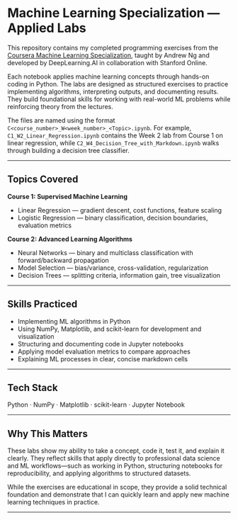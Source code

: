 # Machine Learning Specialization — Applied Labs

This repository contains my completed programming exercises from the [Coursera Machine Learning Specialization](https://www.coursera.org/specializations/machine-learning-introduction), taught by Andrew Ng and developed by DeepLearning.AI in collaboration with Stanford Online.

Each notebook applies machine learning concepts through hands-on coding in Python. The labs are designed as structured exercises to practice implementing algorithms, interpreting outputs, and documenting results. They build foundational skills for working with real-world ML problems while reinforcing theory from the lectures.

The files are named using the format `C<course_number>_W<week_number>_<Topic>.ipynb`. For example, `C1_W2_Linear_Regression.ipynb` contains the Week 2 lab from Course 1 on linear regression, while `C2_W4_Decision_Tree_with_Markdown.ipynb` walks through building a decision tree classifier.

---

## Topics Covered

**Course 1: Supervised Machine Learning**

* Linear Regression — gradient descent, cost functions, feature scaling
* Logistic Regression — binary classification, decision boundaries, evaluation metrics

**Course 2: Advanced Learning Algorithms**

* Neural Networks — binary and multiclass classification with forward/backward propagation
* Model Selection — bias/variance, cross-validation, regularization
* Decision Trees — splitting criteria, information gain, tree visualization

---

## Skills Practiced

* Implementing ML algorithms in Python
* Using NumPy, Matplotlib, and scikit-learn for development and visualization
* Structuring and documenting code in Jupyter notebooks
* Applying model evaluation metrics to compare approaches
* Explaining ML processes in clear, concise markdown cells

---

## Tech Stack

Python · NumPy · Matplotlib · scikit-learn · Jupyter Notebook

---

## Why This Matters

These labs show my ability to take a concept, code it, test it, and explain it clearly. They reflect skills that apply directly to professional data science and ML workflows—such as working in Python, structuring notebooks for reproducibility, and applying algorithms to structured datasets.

While the exercises are educational in scope, they provide a solid technical foundation and demonstrate that I can quickly learn and apply new machine learning techniques in practice.

---
